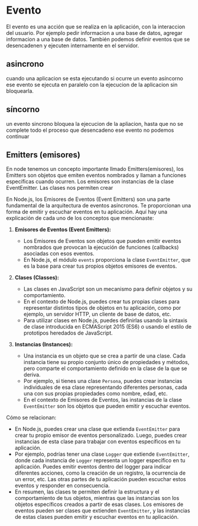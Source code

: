 # Evento

El evento es una acción que se realiza
en la aplicación, con la interaccion
del usuario. Por ejemplo pedir
informacion a una base de datos,
agregar informacion a una base de datos.
También podemos definir eventos que se
desencadenen y ejecuten internamente
en el servidor.

## asincrono

cuando una aplicacion se esta ejecutando
si ocurre un evento asíncorno ese evento
se ejecuta en paralelo con la ejecucion de
la aplicacion sin bloquearla.

## síncorno

un evento sincrono bloquea la ejecucion de
la apliacion, hasta que no se complete todo
el proceso que desencadeno ese evento
no podemos continuar

## Emitters (emisores)

En node tenemos un concepto importante llmado
Emitters(emisores), los Emitters son objetos
que emiten eventos nombrados y llaman a funciones
específicas cuando ocurren. Los emisores
son instancias de la clase EventEmitter.
Las clases nos permiten crear

En Node.js, los Emisores de Eventos (Event Emitters) son una parte fundamental de la arquitectura de eventos asíncronos. Te proporcionan una forma de emitir y escuchar eventos en tu aplicación. Aquí hay una explicación de cada uno de los conceptos que mencionaste:

1. **Emisores de Eventos (Event Emitters):**
   - Los Emisores de Eventos son objetos que pueden emitir eventos nombrados que provocan la ejecución de funciones (callbacks) asociadas con esos eventos.
   - En Node.js, el módulo `events` proporciona la clase `EventEmitter`, que es la base para crear tus propios objetos emisores de eventos.

2. **Clases (Classes):**
   - Las clases en JavaScript son un mecanismo para definir objetos y su comportamiento.
   - En el contexto de Node.js, puedes crear tus propias clases para representar distintos tipos de objetos en tu aplicación, como por ejemplo, un servidor HTTP, un cliente de base de datos, etc.
   - Para utilizar clases en Node.js, puedes definirlas usando la sintaxis de clase introducida en ECMAScript 2015 (ES6) o usando el estilo de prototipos heredados de JavaScript.

3. **Instancias (Instances):**
   - Una instancia es un objeto que se crea a partir de una clase. Cada instancia tiene su propio conjunto único de propiedades y métodos, pero comparte el comportamiento definido en la clase de la que se deriva.
   - Por ejemplo, si tienes una clase `Persona`, puedes crear instancias individuales de esa clase representando diferentes personas, cada una con sus propias propiedades como nombre, edad, etc.
   - En el contexto de Emisores de Eventos, las instancias de la clase `EventEmitter` son los objetos que pueden emitir y escuchar eventos.

Cómo se relacionan:

- En Node.js, puedes crear una clase que extienda `EventEmitter` para crear tu propio emisor de eventos personalizado. Luego, puedes crear instancias de esta clase para trabajar con eventos específicos en tu aplicación.
- Por ejemplo, podrías tener una clase `Logger` que extiende `EventEmitter`, donde cada instancia de `Logger` representa un logger específico en tu aplicación. Puedes emitir eventos dentro del logger para indicar diferentes acciones, como la creación de un registro, la ocurrencia de un error, etc. Las otras partes de tu aplicación pueden escuchar estos eventos y responder en consecuencia.
- En resumen, las clases te permiten definir la estructura y el comportamiento de tus objetos, mientras que las instancias son los objetos específicos creados a partir de esas clases. Los emisores de eventos pueden ser clases que extienden `EventEmitter`, y las instancias de estas clases pueden emitir y escuchar eventos en tu aplicación.
